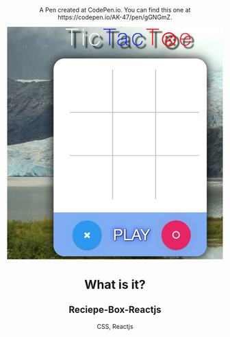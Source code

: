 
<p align="center">A Pen created at CodePen.io. You can find this one at https://codepen.io/AK-47/pen/gGNGmZ.</p>

<img src="https://github.com/YKalashnikov/Tic-Tac-Toe/blob/gh-pages/tic%20tac%20toe%20game.png"/>
<h1 align="center">What is it?</h1>
<h2 align="center">Reciepe-Box-Reactjs</h2>
<p align="center">CSS, Reactjs</p> 


 
